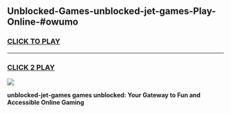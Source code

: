 
## Unblocked-Games-unblocked-jet-games-Play-Online-#owumo
<h3>
<a href="https://premium.freeplayer.one?title=unblocked-jet-games&ref=27F">CLICK TO PLAY</a></h3>
<hr>

<h3>
<a href="https://premium.freeplayer.one?title=unblocked-jet-games&ref=27F">CLICK 2 PLAY</a>
  
</h3>

<a href="https://premium.freeplayer.one?title=unblocked-jet-games&ref=27F"><img src="https://clearcache.store/games.png"></a>


**unblocked-jet-games games unblocked: Your Gateway to Fun and Accessible Online Gaming**
